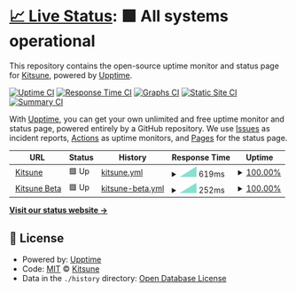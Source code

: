 # [📈 Live Status](https://status.kitsune.tv): <!--live status--> **🟩 All systems operational**

This repository contains the open-source uptime monitor and status page for [Kitsune](https://kitsune.tv/), powered by [Upptime](https://github.com/upptime/upptime).

[![Uptime CI](https://github.com/KitsuneTV/Status/workflows/Uptime%20CI/badge.svg)](https://github.com/KitsuneTV/Status/actions?query=workflow%3A%22Uptime+CI%22)
[![Response Time CI](https://github.com/KitsuneTV/Status/workflows/Response%20Time%20CI/badge.svg)](https://github.com/KitsuneTV/Status/actions?query=workflow%3A%22Response+Time+CI%22)
[![Graphs CI](https://github.com/KitsuneTV/Status/workflows/Graphs%20CI/badge.svg)](https://github.com/KitsuneTV/Status/actions?query=workflow%3A%22Graphs+CI%22)
[![Static Site CI](https://github.com/KitsuneTV/Status/workflows/Static%20Site%20CI/badge.svg)](https://github.com/KitsuneTV/Status/actions?query=workflow%3A%22Static+Site+CI%22)
[![Summary CI](https://github.com/KitsuneTV/Status/workflows/Summary%20CI/badge.svg)](https://github.com/KitsuneTV/Status/actions?query=workflow%3A%22Summary+CI%22)

With [Upptime](https://upptime.js.org), you can get your own unlimited and free uptime monitor and status page, powered entirely by a GitHub repository. We use [Issues](https://github.com/KitsuneTV/Status/issues) as incident reports, [Actions](https://github.com/KitsuneTV/Status/actions) as uptime monitors, and [Pages](https://status.kitsune.tv) for the status page.

<!--start: status pages-->
<!-- This summary is generated by Upptime (https://github.com/upptime/upptime) -->
<!-- Do not edit this manually, your changes will be overwritten -->
<!-- prettier-ignore -->
| URL | Status | History | Response Time | Uptime |
| --- | ------ | ------- | ------------- | ------ |
| <img alt="" src="https://favicons.githubusercontent.com/kitsune.tv" height="13"> [Kitsune](https://kitsune.tv/) | 🟩 Up | [kitsune.yml](https://github.com/KitsuneTV/Status/commits/HEAD/history/kitsune.yml) | <details><summary><img alt="Response time graph" src="./graphs/kitsune/response-time-week.png" height="20"> 619ms</summary><br><a href="https://status.kitsune.tv/history/kitsune"><img alt="Response time 619" src="https://img.shields.io/endpoint?url=https%3A%2F%2Fraw.githubusercontent.com%2FKitsuneTV%2FStatus%2FHEAD%2Fapi%2Fkitsune%2Fresponse-time.json"></a><br><a href="https://status.kitsune.tv/history/kitsune"><img alt="24-hour response time 619" src="https://img.shields.io/endpoint?url=https%3A%2F%2Fraw.githubusercontent.com%2FKitsuneTV%2FStatus%2FHEAD%2Fapi%2Fkitsune%2Fresponse-time-day.json"></a><br><a href="https://status.kitsune.tv/history/kitsune"><img alt="7-day response time 619" src="https://img.shields.io/endpoint?url=https%3A%2F%2Fraw.githubusercontent.com%2FKitsuneTV%2FStatus%2FHEAD%2Fapi%2Fkitsune%2Fresponse-time-week.json"></a><br><a href="https://status.kitsune.tv/history/kitsune"><img alt="30-day response time 619" src="https://img.shields.io/endpoint?url=https%3A%2F%2Fraw.githubusercontent.com%2FKitsuneTV%2FStatus%2FHEAD%2Fapi%2Fkitsune%2Fresponse-time-month.json"></a><br><a href="https://status.kitsune.tv/history/kitsune"><img alt="1-year response time 619" src="https://img.shields.io/endpoint?url=https%3A%2F%2Fraw.githubusercontent.com%2FKitsuneTV%2FStatus%2FHEAD%2Fapi%2Fkitsune%2Fresponse-time-year.json"></a></details> | <details><summary><a href="https://status.kitsune.tv/history/kitsune">100.00%</a></summary><a href="https://status.kitsune.tv/history/kitsune"><img alt="All-time uptime 100.00%" src="https://img.shields.io/endpoint?url=https%3A%2F%2Fraw.githubusercontent.com%2FKitsuneTV%2FStatus%2FHEAD%2Fapi%2Fkitsune%2Fuptime.json"></a><br><a href="https://status.kitsune.tv/history/kitsune"><img alt="24-hour uptime 100.00%" src="https://img.shields.io/endpoint?url=https%3A%2F%2Fraw.githubusercontent.com%2FKitsuneTV%2FStatus%2FHEAD%2Fapi%2Fkitsune%2Fuptime-day.json"></a><br><a href="https://status.kitsune.tv/history/kitsune"><img alt="7-day uptime 100.00%" src="https://img.shields.io/endpoint?url=https%3A%2F%2Fraw.githubusercontent.com%2FKitsuneTV%2FStatus%2FHEAD%2Fapi%2Fkitsune%2Fuptime-week.json"></a><br><a href="https://status.kitsune.tv/history/kitsune"><img alt="30-day uptime 100.00%" src="https://img.shields.io/endpoint?url=https%3A%2F%2Fraw.githubusercontent.com%2FKitsuneTV%2FStatus%2FHEAD%2Fapi%2Fkitsune%2Fuptime-month.json"></a><br><a href="https://status.kitsune.tv/history/kitsune"><img alt="1-year uptime 100.00%" src="https://img.shields.io/endpoint?url=https%3A%2F%2Fraw.githubusercontent.com%2FKitsuneTV%2FStatus%2FHEAD%2Fapi%2Fkitsune%2Fuptime-year.json"></a></details>
| <img alt="" src="https://favicons.githubusercontent.com/beta.kitsune.tv" height="13"> [Kitsune Beta](https://beta.kitsune.tv/) | 🟩 Up | [kitsune-beta.yml](https://github.com/KitsuneTV/Status/commits/HEAD/history/kitsune-beta.yml) | <details><summary><img alt="Response time graph" src="./graphs/kitsune-beta/response-time-week.png" height="20"> 252ms</summary><br><a href="https://status.kitsune.tv/history/kitsune-beta"><img alt="Response time 252" src="https://img.shields.io/endpoint?url=https%3A%2F%2Fraw.githubusercontent.com%2FKitsuneTV%2FStatus%2FHEAD%2Fapi%2Fkitsune-beta%2Fresponse-time.json"></a><br><a href="https://status.kitsune.tv/history/kitsune-beta"><img alt="24-hour response time 252" src="https://img.shields.io/endpoint?url=https%3A%2F%2Fraw.githubusercontent.com%2FKitsuneTV%2FStatus%2FHEAD%2Fapi%2Fkitsune-beta%2Fresponse-time-day.json"></a><br><a href="https://status.kitsune.tv/history/kitsune-beta"><img alt="7-day response time 252" src="https://img.shields.io/endpoint?url=https%3A%2F%2Fraw.githubusercontent.com%2FKitsuneTV%2FStatus%2FHEAD%2Fapi%2Fkitsune-beta%2Fresponse-time-week.json"></a><br><a href="https://status.kitsune.tv/history/kitsune-beta"><img alt="30-day response time 252" src="https://img.shields.io/endpoint?url=https%3A%2F%2Fraw.githubusercontent.com%2FKitsuneTV%2FStatus%2FHEAD%2Fapi%2Fkitsune-beta%2Fresponse-time-month.json"></a><br><a href="https://status.kitsune.tv/history/kitsune-beta"><img alt="1-year response time 252" src="https://img.shields.io/endpoint?url=https%3A%2F%2Fraw.githubusercontent.com%2FKitsuneTV%2FStatus%2FHEAD%2Fapi%2Fkitsune-beta%2Fresponse-time-year.json"></a></details> | <details><summary><a href="https://status.kitsune.tv/history/kitsune-beta">100.00%</a></summary><a href="https://status.kitsune.tv/history/kitsune-beta"><img alt="All-time uptime 100.00%" src="https://img.shields.io/endpoint?url=https%3A%2F%2Fraw.githubusercontent.com%2FKitsuneTV%2FStatus%2FHEAD%2Fapi%2Fkitsune-beta%2Fuptime.json"></a><br><a href="https://status.kitsune.tv/history/kitsune-beta"><img alt="24-hour uptime 100.00%" src="https://img.shields.io/endpoint?url=https%3A%2F%2Fraw.githubusercontent.com%2FKitsuneTV%2FStatus%2FHEAD%2Fapi%2Fkitsune-beta%2Fuptime-day.json"></a><br><a href="https://status.kitsune.tv/history/kitsune-beta"><img alt="7-day uptime 100.00%" src="https://img.shields.io/endpoint?url=https%3A%2F%2Fraw.githubusercontent.com%2FKitsuneTV%2FStatus%2FHEAD%2Fapi%2Fkitsune-beta%2Fuptime-week.json"></a><br><a href="https://status.kitsune.tv/history/kitsune-beta"><img alt="30-day uptime 100.00%" src="https://img.shields.io/endpoint?url=https%3A%2F%2Fraw.githubusercontent.com%2FKitsuneTV%2FStatus%2FHEAD%2Fapi%2Fkitsune-beta%2Fuptime-month.json"></a><br><a href="https://status.kitsune.tv/history/kitsune-beta"><img alt="1-year uptime 100.00%" src="https://img.shields.io/endpoint?url=https%3A%2F%2Fraw.githubusercontent.com%2FKitsuneTV%2FStatus%2FHEAD%2Fapi%2Fkitsune-beta%2Fuptime-year.json"></a></details>

<!--end: status pages-->

[**Visit our status website →**](https://status.kitsune.tv)

## 📄 License

- Powered by: [Upptime](https://github.com/upptime/upptime)
- Code: [MIT](./LICENSE) © [Kitsune](https://kitsune.tv/)
- Data in the `./history` directory: [Open Database License](https://opendatacommons.org/licenses/odbl/1-0/)

